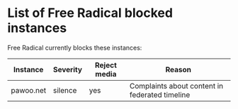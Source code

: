 # List of Free Radical blocked instances

Free Radical currently blocks these instances:

| Instance  | Severity | Reject media | Reason                                         |
|-----------|----------|--------------|------------------------------------------------|
| pawoo.net | silence  | yes          | Complaints about content in federated timeline |
